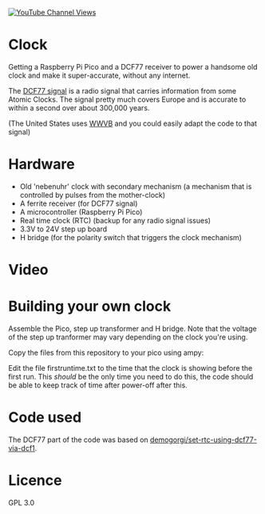 [![YouTube Channel Views](https://img.shields.io/youtube/channel/views/UCz5BOU9J9pB_O0B8-rDjCWQ?label=YouTube&style=social)](https://www.youtube.com/channel/UCz5BOU9J9pB_O0B8-rDjCWQ)

# Clock

Getting a Raspberry Pi Pico and a DCF77 receiver to power a handsome old clock and make it super-accurate, without any internet.

The [DCF77 signal](https://en.wikipedia.org/wiki/DCF77) is a radio signal that carries information from some Atomic Clocks. The signal pretty much covers Europe and is accurate to within a second over about 300,000 years. 

(The United States uses [WWVB](https://en.wikipedia.org/wiki/WWVB) and you could easily adapt the code to that signal)

# Hardware
- Old 'nebenuhr' clock with secondary mechanism (a mechanism that is controlled by pulses from the mother-clock)
- A ferrite receiver (for DCF77 signal)
- A microcontroller (Raspberry Pi Pico)
- Real time clock (RTC) (backup for any radio signal issues)
- 3.3V to 24V step up board
- H bridge (for the polarity switch that triggers the clock mechanism)

# Video


# Building your own clock

Assemble the Pico, step up transformer and H bridge. Note that the voltage of the step up tranformer may vary depending on the clock you're using. 

Copy the files from this repository to your pico using ampy:

Edit the file firstruntime.txt to the time that the clock is showing before the first run. This *should* be the only time you need to do this, the code should be able to keep track of time after power-off after this.


# Code used

The DCF77 part of the code was based on [demogorgi/set-rtc-using-dcf77-via-dcf1](https://github.com/demogorgi/set-rtc-using-dcf77-via-dcf1).

# Licence 

GPL 3.0
